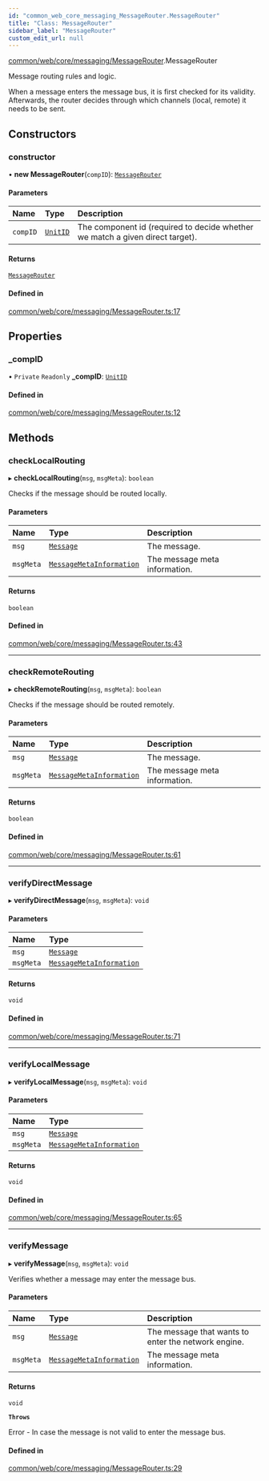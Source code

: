 ```yaml
---
id: "common_web_core_messaging_MessageRouter.MessageRouter"
title: "Class: MessageRouter"
sidebar_label: "MessageRouter"
custom_edit_url: null
---
```


[common/web/core/messaging/MessageRouter](../modules/common_web_core_messaging_MessageRouter.md).MessageRouter

Message routing rules and logic.

When a message enters the message bus, it is first checked for its validity.
Afterwards, the router decides through which channels (local, remote) it needs to be sent.

## Constructors

### constructor

• **new MessageRouter**(`compID`): [`MessageRouter`](common_web_core_messaging_MessageRouter.MessageRouter.md)

#### Parameters

| Name | Type | Description |
| :------ | :------ | :------ |
| `compID` | [`UnitID`](common_web_utils_UnitID.UnitID.md) | The component id (required to decide whether we match a given direct target). |

#### Returns

[`MessageRouter`](common_web_core_messaging_MessageRouter.MessageRouter.md)

#### Defined in

[common/web/core/messaging/MessageRouter.ts:17](https://github.com/Soroush9978/rds-ng/blob/165bdc6/src/common/web/core/messaging/MessageRouter.ts#L17)

## Properties

### \_compID

• `Private` `Readonly` **\_compID**: [`UnitID`](common_web_utils_UnitID.UnitID.md)

#### Defined in

[common/web/core/messaging/MessageRouter.ts:12](https://github.com/Soroush9978/rds-ng/blob/165bdc6/src/common/web/core/messaging/MessageRouter.ts#L12)

## Methods

### checkLocalRouting

▸ **checkLocalRouting**(`msg`, `msgMeta`): `boolean`

Checks if the message should be routed locally.

#### Parameters

| Name | Type | Description |
| :------ | :------ | :------ |
| `msg` | [`Message`](common_web_core_messaging_Message.Message.md) | The message. |
| `msgMeta` | [`MessageMetaInformation`](common_web_core_messaging_meta_MessageMetaInformation.MessageMetaInformation.md) | The message meta information. |

#### Returns

`boolean`

#### Defined in

[common/web/core/messaging/MessageRouter.ts:43](https://github.com/Soroush9978/rds-ng/blob/165bdc6/src/common/web/core/messaging/MessageRouter.ts#L43)

___

### checkRemoteRouting

▸ **checkRemoteRouting**(`msg`, `msgMeta`): `boolean`

Checks if the message should be routed remotely.

#### Parameters

| Name | Type | Description |
| :------ | :------ | :------ |
| `msg` | [`Message`](common_web_core_messaging_Message.Message.md) | The message. |
| `msgMeta` | [`MessageMetaInformation`](common_web_core_messaging_meta_MessageMetaInformation.MessageMetaInformation.md) | The message meta information. |

#### Returns

`boolean`

#### Defined in

[common/web/core/messaging/MessageRouter.ts:61](https://github.com/Soroush9978/rds-ng/blob/165bdc6/src/common/web/core/messaging/MessageRouter.ts#L61)

___

### verifyDirectMessage

▸ **verifyDirectMessage**(`msg`, `msgMeta`): `void`

#### Parameters

| Name | Type |
| :------ | :------ |
| `msg` | [`Message`](common_web_core_messaging_Message.Message.md) |
| `msgMeta` | [`MessageMetaInformation`](common_web_core_messaging_meta_MessageMetaInformation.MessageMetaInformation.md) |

#### Returns

`void`

#### Defined in

[common/web/core/messaging/MessageRouter.ts:71](https://github.com/Soroush9978/rds-ng/blob/165bdc6/src/common/web/core/messaging/MessageRouter.ts#L71)

___

### verifyLocalMessage

▸ **verifyLocalMessage**(`msg`, `msgMeta`): `void`

#### Parameters

| Name | Type |
| :------ | :------ |
| `msg` | [`Message`](common_web_core_messaging_Message.Message.md) |
| `msgMeta` | [`MessageMetaInformation`](common_web_core_messaging_meta_MessageMetaInformation.MessageMetaInformation.md) |

#### Returns

`void`

#### Defined in

[common/web/core/messaging/MessageRouter.ts:65](https://github.com/Soroush9978/rds-ng/blob/165bdc6/src/common/web/core/messaging/MessageRouter.ts#L65)

___

### verifyMessage

▸ **verifyMessage**(`msg`, `msgMeta`): `void`

Verifies whether a message may enter the message bus.

#### Parameters

| Name | Type | Description |
| :------ | :------ | :------ |
| `msg` | [`Message`](common_web_core_messaging_Message.Message.md) | The message that wants to enter the network engine. |
| `msgMeta` | [`MessageMetaInformation`](common_web_core_messaging_meta_MessageMetaInformation.MessageMetaInformation.md) | The message meta information. |

#### Returns

`void`

**`Throws`**

Error - In case the message is not valid to enter the message bus.

#### Defined in

[common/web/core/messaging/MessageRouter.ts:29](https://github.com/Soroush9978/rds-ng/blob/165bdc6/src/common/web/core/messaging/MessageRouter.ts#L29)
